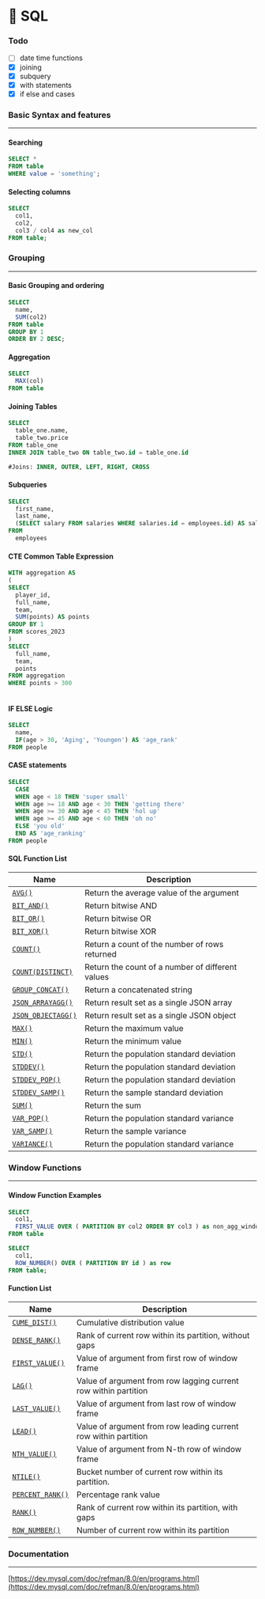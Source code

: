 # 🐬 SQL

### Todo

* [ ] date time functions
* [x] joining
* [x] subquery
* [x] with statements
* [x] if else and cases

### Basic Syntax and features

***

#### Searching

```sql
SELECT *
FROM table
WHERE value = 'something';
```

#### Selecting columns

```sql
SELECT
  col1,
  col2,
  col3 / col4 as new_col
FROM table;


```

### Grouping

***

#### Basic Grouping and ordering

```sql
SELECT
  name,
  SUM(col2)
FROM table
GROUP BY 1
ORDER BY 2 DESC;
```

#### Aggregation

```sql
SELECT
  MAX(col)
FROM table
```

#### Joining Tables

```sql
SELECT
  table_one.name,
  table_two.price
FROM table_one
INNER JOIN table_two ON table_two.id = table_one.id

#Joins: INNER, OUTER, LEFT, RIGHT, CROSS
```

#### Subqueries

```sql
SELECT
  first_name,
  last_name,
  (SELECT salary FROM salaries WHERE salaries.id = employees.id) AS salary
FROM 
  employees
```

#### CTE Common Table Expression

```sql
WITH aggregation AS 
(
SELECT 
  player_id,
  full_name,
  team,
  SUM(points) AS points
GROUP BY 1
FROM scores_2023
)
SELECT 
  full_name,
  team,
  points
FROM aggregation
WHERE points > 300
  
```

#### IF ELSE Logic

```sql
SELECT
  name,
  IF(age > 30, 'Aging', 'Youngen') AS 'age_rank'
FROM people
```

#### CASE statements

```sql
SELECT
  CASE
  WHEN age < 18 THEN 'super small'
  WHEN age >= 18 AND age < 30 THEN 'getting there'
  WHEN age >= 30 AND age < 45 THEN 'hol up'
  WHEN age >= 45 AND age < 60 THEN 'oh no'
  ELSE 'you old'
  END AS 'age_ranking'
FROM people
```

#### SQL Function List

| **Name**                                                                                                        | **Description**                                  |
| --------------------------------------------------------------------------------------------------------------- | ------------------------------------------------ |
| [`AVG()`](https://dev.mysql.com/doc/refman/8.0/en/aggregate-functions.html#function\_avg)                       | Return the average value of the argument         |
| [`BIT_AND()`](https://dev.mysql.com/doc/refman/8.0/en/aggregate-functions.html#function\_bit-and)               | Return bitwise AND                               |
| [`BIT_OR()`](https://dev.mysql.com/doc/refman/8.0/en/aggregate-functions.html#function\_bit-or)                 | Return bitwise OR                                |
| [`BIT_XOR()`](https://dev.mysql.com/doc/refman/8.0/en/aggregate-functions.html#function\_bit-xor)               | Return bitwise XOR                               |
| [`COUNT()`](https://dev.mysql.com/doc/refman/8.0/en/aggregate-functions.html#function\_count)                   | Return a count of the number of rows returned    |
| [`COUNT(DISTINCT)`](https://dev.mysql.com/doc/refman/8.0/en/aggregate-functions.html#function\_count-distinct)  | Return the count of a number of different values |
| [`GROUP_CONCAT()`](https://dev.mysql.com/doc/refman/8.0/en/aggregate-functions.html#function\_group-concat)     | Return a concatenated string                     |
| [`JSON_ARRAYAGG()`](https://dev.mysql.com/doc/refman/8.0/en/aggregate-functions.html#function\_json-arrayagg)   | Return result set as a single JSON array         |
| [`JSON_OBJECTAGG()`](https://dev.mysql.com/doc/refman/8.0/en/aggregate-functions.html#function\_json-objectagg) | Return result set as a single JSON object        |
| [`MAX()`](https://dev.mysql.com/doc/refman/8.0/en/aggregate-functions.html#function\_max)                       | Return the maximum value                         |
| [`MIN()`](https://dev.mysql.com/doc/refman/8.0/en/aggregate-functions.html#function\_min)                       | Return the minimum value                         |
| [`STD()`](https://dev.mysql.com/doc/refman/8.0/en/aggregate-functions.html#function\_std)                       | Return the population standard deviation         |
| [`STDDEV()`](https://dev.mysql.com/doc/refman/8.0/en/aggregate-functions.html#function\_stddev)                 | Return the population standard deviation         |
| [`STDDEV_POP()`](https://dev.mysql.com/doc/refman/8.0/en/aggregate-functions.html#function\_stddev-pop)         | Return the population standard deviation         |
| [`STDDEV_SAMP()`](https://dev.mysql.com/doc/refman/8.0/en/aggregate-functions.html#function\_stddev-samp)       | Return the sample standard deviation             |
| [`SUM()`](https://dev.mysql.com/doc/refman/8.0/en/aggregate-functions.html#function\_sum)                       | Return the sum                                   |
| [`VAR_POP()`](https://dev.mysql.com/doc/refman/8.0/en/aggregate-functions.html#function\_var-pop)               | Return the population standard variance          |
| [`VAR_SAMP()`](https://dev.mysql.com/doc/refman/8.0/en/aggregate-functions.html#function\_var-samp)             | Return the sample variance                       |
| [`VARIANCE()`](https://dev.mysql.com/doc/refman/8.0/en/aggregate-functions.html#function\_variance)             | Return the population standard variance          |

### Window Functions

***

#### Window Function Examples

```sql
SELECT
  col1,
  FIRST_VALUE OVER ( PARTITION BY col2 ORDER BY col3 ) as non_agg_window
FROM table
```

```sql
SELECT
  col1,
  ROW_NUMBER() OVER ( PARTITION BY id ) as row
FROM table;
```

#### Function List

| **Name**                                                                                                             | **Description**                                                 |
| -------------------------------------------------------------------------------------------------------------------- | --------------------------------------------------------------- |
| [`CUME_DIST()`](https://dev.mysql.com/doc/refman/8.0/en/window-function-descriptions.html#function\_cume-dist)       | Cumulative distribution value                                   |
| [`DENSE_RANK()`](https://dev.mysql.com/doc/refman/8.0/en/window-function-descriptions.html#function\_dense-rank)     | Rank of current row within its partition, without gaps          |
| [`FIRST_VALUE()`](https://dev.mysql.com/doc/refman/8.0/en/window-function-descriptions.html#function\_first-value)   | Value of argument from first row of window frame                |
| [`LAG()`](https://dev.mysql.com/doc/refman/8.0/en/window-function-descriptions.html#function\_lag)                   | Value of argument from row lagging current row within partition |
| [`LAST_VALUE()`](https://dev.mysql.com/doc/refman/8.0/en/window-function-descriptions.html#function\_last-value)     | Value of argument from last row of window frame                 |
| [`LEAD()`](https://dev.mysql.com/doc/refman/8.0/en/window-function-descriptions.html#function\_lead)                 | Value of argument from row leading current row within partition |
| [`NTH_VALUE()`](https://dev.mysql.com/doc/refman/8.0/en/window-function-descriptions.html#function\_nth-value)       | Value of argument from N-th row of window frame                 |
| [`NTILE()`](https://dev.mysql.com/doc/refman/8.0/en/window-function-descriptions.html#function\_ntile)               | Bucket number of current row within its partition.              |
| [`PERCENT_RANK()`](https://dev.mysql.com/doc/refman/8.0/en/window-function-descriptions.html#function\_percent-rank) | Percentage rank value                                           |
| [`RANK()`](https://dev.mysql.com/doc/refman/8.0/en/window-function-descriptions.html#function\_rank)                 | Rank of current row within its partition, with gaps             |
| [`ROW_NUMBER()`](https://dev.mysql.com/doc/refman/8.0/en/window-function-descriptions.html#function\_row-number)     | Number of current row within its partition                      |

### Documentation

***

[https://dev.mysql.com/doc/refman/8.0/en/programs.html](https://dev.mysql.com/doc/refman/8.0/en/programs.html)
